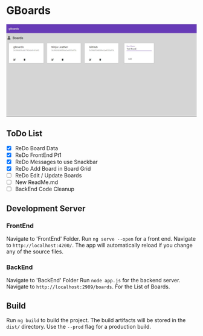 # GBoards

![gBoards](https://raw.githubusercontent.com/StereoPT/gBoards/master/screens/gBoards_009.jpg)

## ToDo List

- [x] ReDo Board Data
- [x] ReDo FrontEnd Pt1
- [x] ReDo Messages to use Snackbar
- [x] ReDo Add Board in Board Grid
- [ ] ReDo Edit / Update Boards
- [ ] New ReadMe.md
- [ ] BackEnd Code Cleanup

## Development Server

### FrontEnd

Navigate to 'FrontEnd' Folder.
Run `ng serve --open` for a front end. Navigate to `http://localhost:4200/`.
The app will automatically reload if you change any of the source files.


### BackEnd

Navigate to 'BackEnd' Folder
Run `node app.js` for the backend server. Navigate to `http://localhost:2909/boards`. For the List of Boards.


## Build

Run `ng build` to build the project. The build artifacts will be stored in the `dist/` directory. Use the `--prod` flag for a production build.
